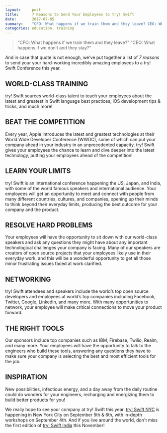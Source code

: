 ```yaml
---
layout:     post
title:      7 Reasons to Send Your Employees to try! Swift
date:       2017-07-05
summary:    "CFO: What happens if we train them and they leave? CEO: What happens if we don’t and they stay?"
categories: education, training
---
```


>"CFO: What happens if we train them and they leave?"
>"CEO: What happens if we don’t and they stay?"

And in case that quote is not enough, we've put together a list of *7 reasons* to send your your hard-working incredibly amazing employees to a try! Swift Conference this year.

## WORLD-CLASS TRAINING
try! Swift sources world-class talent to teach your employees about the latest and greatest in Swift language best practices, iOS development tips & tricks, and much more!

## BEAT THE COMPETITION
Every year, Apple introduces the latest and greatest technologies at their World Wide Developer Conference (WWDC), some of which can put your company ahead in your industry in an unprecedented capacity. try! Swift gives your employees the chance to learn and dive deeper into the latest technology, putting your employees ahead of the competition!

## LEARN YOUR LIMITS
try! Swift is an international conference happening the US, Japan, and India, with some of the world famous speakers and international audience. Your employees will get an opportunity to meet and connect with people from many different countries, cultures, and companies, opening up their minds to think beyond their everyday limits, producing the best outcome for your company and the product.

## RESOLVE HARD PROBLEMS
Your employees will have the opportunity to sit down with our world-class speakers and ask any questions they might have about any important technological challenges your company is facing. Many of our speakers are creators of open source projects that your employees likely use in their everyday work, and this will be a wonderful opportunity to get all those minor frustrating issues faced at work clarified.

## NETWORKING
try! Swift attendees and speakers include the world’s top open source developers and employees at world’s top companies including Facebook, Twitter, Google, LinkedIn, and many more. With many opportunities to network, your employee will make critical connections to move your product forward.

## THE RIGHT TOOLS
Our sponsors include top companies such as IBM, Firebase, Twilio, Realm, and many more. Your employees will have the opportunity to talk to the engineers who build these tools, answering any questions they have to make sure your company is selecting the best and most efficient tools for the job.

## INSPIRATION
New possibilities, infectious energy, and a day away from the daily routine could do wonders for your engineers, recharging and energizing them to build better products for you!

We really hope to see your company at try! Swift this year. [try! Swift NYC](https://www.tryswift.co/events/2017/nyc) is happening in New York City on September 5th & 6th, with in-depth workshops on September 4th. And if you live around the world, don't miss the first edition of [try! Swift India](https://www.tryswift.co/events/2017/bangalore/) this November!
